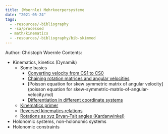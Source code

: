 ```yaml
---
title: (Woernle) Mehrkoerpersysteme
date: "2021-05-24"
tags:
  - -resources/-bibliography
  - -sa/processed
  - math/kinematics
  - -resources/-bibliography/bib-skimmed
---
```


Author: Christoph Woernle
Contents:

*   Kinematics, kinetics (Dynamik)
    *   Some basics
        *   [Converting velocity from CS1 to CS0](converting-velocity-from-cs1-to-cs0.md)
        *   [Chaining rotation matrices and angular velocities](chaining-rotation-matrices-and-angular-velocities.md)
        *   [Poisson equation for skew symmetric matrix of angular velocity](poisson equation for skew-symmetric-matrix-of-angular-velocity.md)
        *   [Differentiation in different coordinate systems](differentiation-in-different-coordinate-systems.md)
    *   [Kinematics primer](kinematics-primer.md)
    *   [Reversed kinematics relations](reversed-kinematics-relations.md)
    *   [Rotations as xyz Bryan-Tait angles (Kardanwinkel)](rotations-as-xyz-bryan-tait-angles-(kardanwinkel).md)
*   Holonomic systems, non-holonomic systems
*   Holonomic constraints

